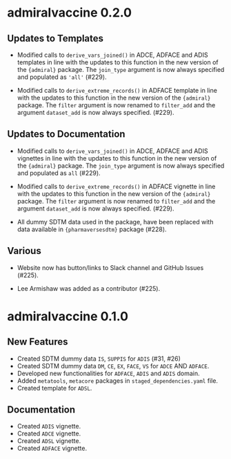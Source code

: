# admiralvaccine 0.2.0

## Updates to Templates

- Modified calls to `derive_vars_joined()` in ADCE, ADFACE and ADIS templates in line with the updates to this function in the new version of the `{admiral}` package. The `join_type` argument is now always specified and populated as `'all'` (#229).

- Modified calls to `derive_extreme_records()` in ADFACE template in line with the updates to this function in the new version of the `{admiral}` package. The `filter` argument is now renamed to `filter_add` and the argument `dataset_add` is now always specified. (#229).

## Updates to Documentation

- Modified calls to `derive_vars_joined()` in ADCE, ADFACE and ADIS vignettes in line with the updates to this function in the new version of the `{admiral}` package. The `join_type` argument is now always specified and populated as `all` (#229).

- Modified calls to `derive_extreme_records()` in ADFACE vignette in line with the updates to this function in the new version of the `{admiral}` package. The `filter` argument is now renamed to `filter_add` and the argument `dataset_add` is now always specified. (#229).

- All dummy SDTM data used in the package, have been replaced with data available in `{pharmaversesdtm}` package (#228).

## Various

- Website now has button/links to Slack channel and GitHub Issues (#225).

- Lee Armishaw was added as a contributor (#225).

# admiralvaccine 0.1.0

## New Features

- Created SDTM dummy data `IS`, `SUPPIS` for `ADIS` (#31, #26)
- Created SDTM dummy data `DM`, `CE`, `EX`, `FACE`, `VS` for `ADCE` AND `ADFACE`.
- Developed new functionalities for `ADFACE`, `ADIS` and `ADIS` domain.
- Added `metatools`, `metacore` packages in `staged_dependencies.yaml` file.
- Created template for `ADSL`.

## Documentation

- Created `ADIS` vignette.
- Created `ADCE` vignette.
- Created `ADSL` vignette.
- Created `ADFACE` vignette.

